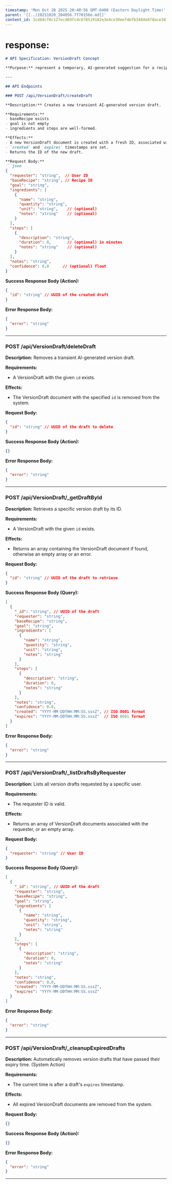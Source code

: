 ```yaml
---
timestamp: 'Mon Oct 20 2025 20:40:56 GMT-0400 (Eastern Daylight Time)'
parent: '[[../20251020_204056.7f70156e.md]]'
content_id: 3cd84cf0c127ecd69fcdc678519182e3e4ce30eef4bfb3484e8f8ace381e88ca
---
```


# response:

````markdown
# API Specification: VersionDraft Concept

**Purpose:** represent a temporary, AI-generated suggestion for a recipe modification, awaiting user review.

---

## API Endpoints

### POST /api/VersionDraft/createDraft

**Description:** Creates a new transient AI-generated version draft.

**Requirements:**
- baseRecipe exists
- goal is not empty
- ingredients and steps are well-formed.

**Effects:**
- A new VersionDraft document is created with a fresh ID, associated with the requester, baseRecipe, and AI-generated content.
- `created` and `expires` timestamps are set.
- Returns the ID of the new draft.

**Request Body:**
```json
{
  "requester": "string",  // User ID
  "baseRecipe": "string", // Recipe ID
  "goal": "string",
  "ingredients": [
    {
      "name": "string",
      "quantity": "string",
      "unit": "string",    // (optional)
      "notes": "string"    // (optional)
    }
  ],
  "steps": [
    {
      "description": "string",
      "duration": 0,       // (optional) in minutes
      "notes": "string"    // (optional)
    }
  ],
  "notes": "string",
  "confidence": 0.0      // (optional) float
}
````

**Success Response Body (Action):**

```json
{
  "id": "string" // UUID of the created draft
}
```

**Error Response Body:**

```json
{
  "error": "string"
}
```

***

### POST /api/VersionDraft/deleteDraft

**Description:** Removes a transient AI-generated version draft.

**Requirements:**

* A VersionDraft with the given `id` exists.

**Effects:**

* The VersionDraft document with the specified `id` is removed from the system.

**Request Body:**

```json
{
  "id": "string" // UUID of the draft to delete
}
```

**Success Response Body (Action):**

```json
{}
```

**Error Response Body:**

```json
{
  "error": "string"
}
```

***

### POST /api/VersionDraft/\_getDraftById

**Description:** Retrieves a specific version draft by its ID.

**Requirements:**

* A VersionDraft with the given `id` exists.

**Effects:**

* Returns an array containing the VersionDraft document if found, otherwise an empty array or an error.

**Request Body:**

```json
{
  "id": "string" // UUID of the draft to retrieve
}
```

**Success Response Body (Query):**

```json
[
  {
    "_id": "string", // UUID of the draft
    "requester": "string",
    "baseRecipe": "string",
    "goal": "string",
    "ingredients": [
      {
        "name": "string",
        "quantity": "string",
        "unit": "string",
        "notes": "string"
      }
    ],
    "steps": [
      {
        "description": "string",
        "duration": 0,
        "notes": "string"
      }
    ],
    "notes": "string",
    "confidence": 0.0,
    "created": "YYYY-MM-DDTHH:MM:SS.sssZ", // ISO 8601 format
    "expires": "YYYY-MM-DDTHH:MM:SS.sssZ"  // ISO 8601 format
  }
]
```

**Error Response Body:**

```json
{
  "error": "string"
}
```

***

### POST /api/VersionDraft/\_listDraftsByRequester

**Description:** Lists all version drafts requested by a specific user.

**Requirements:**

* The requester ID is valid.

**Effects:**

* Returns an array of VersionDraft documents associated with the requester, or an empty array.

**Request Body:**

```json
{
  "requester": "string" // User ID
}
```

**Success Response Body (Query):**

```json
[
  {
    "_id": "string", // UUID of the draft
    "requester": "string",
    "baseRecipe": "string",
    "goal": "string",
    "ingredients": [
      {
        "name": "string",
        "quantity": "string",
        "unit": "string",
        "notes": "string"
      }
    ],
    "steps": [
      {
        "description": "string",
        "duration": 0,
        "notes": "string"
      }
    ],
    "notes": "string",
    "confidence": 0.0,
    "created": "YYYY-MM-DDTHH:MM:SS.sssZ",
    "expires": "YYYY-MM-DDTHH:MM:SS.sssZ"
  }
]
```

**Error Response Body:**

```json
{
  "error": "string"
}
```

***

### POST /api/VersionDraft/\_cleanupExpiredDrafts

**Description:** Automatically removes version drafts that have passed their expiry time. (System Action)

**Requirements:**

* The current time is after a draft's `expires` timestamp.

**Effects:**

* All expired VersionDraft documents are removed from the system.

**Request Body:**

```json
{}
```

**Success Response Body (Action):**

```json
{}
```

**Error Response Body:**

```json
{
  "error": "string"
}
```

***

```
```
